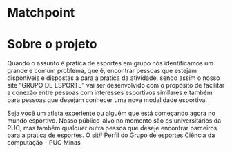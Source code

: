 # Matchpoint
# Sobre o projeto
Quando o assunto é pratica de esportes em grupo nós identificamos um grande e comum problema, que é, encontrar pessoas que estejam disponíveis e dispostas a para a pratica da atividade, sendo assim o nosso site “GRUPO DE ESPORTE” vai ser desenvolvido com o propósito de facilitar a conexão entre pessoas com interesses esportivos similares e também para pessoas que desejam conhecer uma nova modalidade esportiva.

Seja você um atleta experiente ou alguém que está começando agora no mundo esportivo. Nosso público-alvo no momento são os universitários da PUC, mas também qualquer outra pessoa que deseje encontrar parceiros para a pratica de esportes. O sit# Perfil do Grupo de esportes Ciência da computação - PUC Minas

